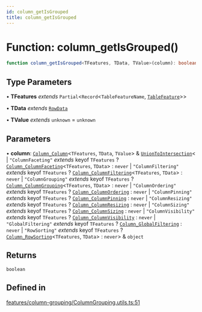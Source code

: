 ```yaml
---
id: column_getIsGrouped
title: column_getIsGrouped
---
```


# Function: column\_getIsGrouped()

```ts
function column_getIsGrouped<TFeatures, TData, TValue>(column): boolean
```

## Type Parameters

• **TFeatures** *extends* `Partial`\<`Record`\<`TableFeatureName`, [`TableFeature`](../interfaces/tablefeature.md)\>\>

• **TData** *extends* [`RowData`](../type-aliases/rowdata.md)

• **TValue** *extends* `unknown` = `unknown`

## Parameters

• **column**: [`Column_Column`](../interfaces/column_column.md)\<`TFeatures`, `TData`, `TValue`\> & [`UnionToIntersection`](../type-aliases/uniontointersection.md)\<
  \| `"ColumnFaceting"` *extends* keyof `TFeatures` ? [`Column_ColumnFaceting`](../interfaces/column_columnfaceting.md)\<`TFeatures`, `TData`\> : `never`
  \| `"ColumnFiltering"` *extends* keyof `TFeatures` ? [`Column_ColumnFiltering`](../interfaces/column_columnfiltering.md)\<`TFeatures`, `TData`\> : `never`
  \| `"ColumnGrouping"` *extends* keyof `TFeatures` ? [`Column_ColumnGrouping`](../interfaces/column_columngrouping.md)\<`TFeatures`, `TData`\> : `never`
  \| `"ColumnOrdering"` *extends* keyof `TFeatures` ? [`Column_ColumnOrdering`](../interfaces/column_columnordering.md) : `never`
  \| `"ColumnPinning"` *extends* keyof `TFeatures` ? [`Column_ColumnPinning`](../interfaces/column_columnpinning.md) : `never`
  \| `"ColumnResizing"` *extends* keyof `TFeatures` ? [`Column_ColumnResizing`](../interfaces/column_columnresizing.md) : `never`
  \| `"ColumnSizing"` *extends* keyof `TFeatures` ? [`Column_ColumnSizing`](../interfaces/column_columnsizing.md) : `never`
  \| `"ColumnVisibility"` *extends* keyof `TFeatures` ? [`Column_ColumnVisibility`](../interfaces/column_columnvisibility.md) : `never`
  \| `"GlobalFiltering"` *extends* keyof `TFeatures` ? [`Column_GlobalFiltering`](../interfaces/column_globalfiltering.md) : `never`
  \| `"RowSorting"` *extends* keyof `TFeatures` ? [`Column_RowSorting`](../interfaces/column_rowsorting.md)\<`TFeatures`, `TData`\> : `never`\> & `object`

## Returns

`boolean`

## Defined in

[features/column-grouping/ColumnGrouping.utils.ts:51](https://github.com/TanStack/table/blob/main/packages/table-core/src/features/column-grouping/ColumnGrouping.utils.ts#L51)
